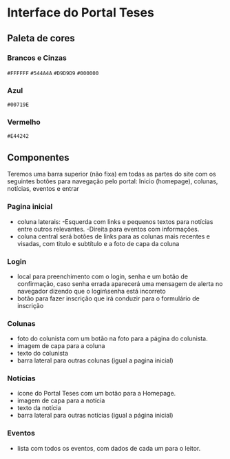 # Interface do Portal Teses

## Paleta de cores

### Brancos e Cinzas

`#FFFFFF`
`#544A4A`
`#D9D9D9`
`#000000`

### Azul

`#00719E`

### Vermelho

`#E44242`

## Componentes

Teremos uma barra superior (não fixa) em todas as partes do site com os seguintes botões para navegação pelo portal: Inicio (homepage), colunas, notícias, eventos e entrar

### Pagina inicial

- coluna laterais:
-Esquerda com links e pequenos textos para notícias entre outros relevantes.
-Direita para eventos com informações.
- coluna central será botões de links para as colunas mais recentes e visadas, com titulo e subtítulo e a foto de capa da coluna

### Login

- local para preenchimento com o login, senha e um botão de confirmação, caso senha errada aparecerá uma mensagem de alerta no navegador dizendo que o login\senha está incorreto
- botão para fazer inscrição que irá conduzir para o formulário de inscrição

### Colunas

- foto do colunista com um botão na foto para a página do colunista.
- imagem de capa para a coluna
- texto do colunista
- barra lateral para outras colunas (igual a pagina inicial)

### Notícias

- ícone do Portal Teses com um botão para a Homepage.
- imagem de capa para a notícia
- texto da notícia
- barra lateral para outras notícias (igual a página inicial)

### Eventos

- lista com todos os eventos, com dados de cada um para o leitor.
